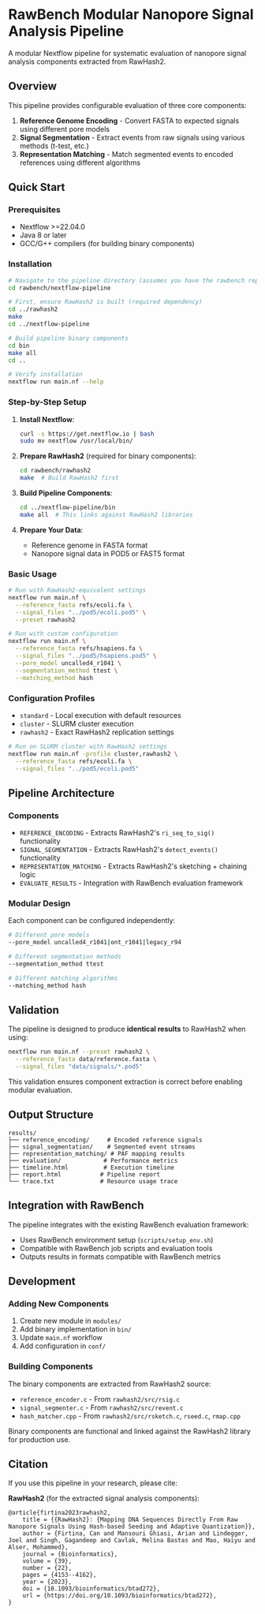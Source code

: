 # RawBench Modular Nanopore Signal Analysis Pipeline

A modular Nextflow pipeline for systematic evaluation of nanopore signal analysis components extracted from RawHash2.

## Overview

This pipeline provides configurable evaluation of three core components:

1. **Reference Genome Encoding** - Convert FASTA to expected signals using different pore models
2. **Signal Segmentation** - Extract events from raw signals using various methods (t-test, etc.)
3. **Representation Matching** - Match segmented events to encoded references using different algorithms

## Quick Start

### Prerequisites

- Nextflow >=22.04.0
- Java 8 or later
- GCC/G++ compilers (for building binary components)

### Installation

```bash
# Navigate to the pipeline directory (assumes you have the rawbench repository)
cd rawbench/nextflow-pipeline

# First, ensure RawHash2 is built (required dependency)
cd ../rawhash2
make
cd ../nextflow-pipeline

# Build pipeline binary components
cd bin
make all
cd ..

# Verify installation
nextflow run main.nf --help
```

### Step-by-Step Setup

1. **Install Nextflow**:
   ```bash
   curl -s https://get.nextflow.io | bash
   sudo mv nextflow /usr/local/bin/
   ```

2. **Prepare RawHash2** (required for binary components):
   ```bash
   cd rawbench/rawhash2
   make  # Build RawHash2 first
   ```

3. **Build Pipeline Components**:
   ```bash
   cd ../nextflow-pipeline/bin
   make all  # This links against RawHash2 libraries
   ```

4. **Prepare Your Data**:
   - Reference genome in FASTA format
   - Nanopore signal data in POD5 or FAST5 format

### Basic Usage

```bash
# Run with RawHash2-equivalent settings
nextflow run main.nf \
  --reference_fasta refs/ecoli.fa \
  --signal_files "../pod5/ecoli.pod5" \
  --preset rawhash2

# Run with custom configuration
nextflow run main.nf \
  --reference_fasta refs/hsapiens.fa \
  --signal_files "../pod5/hsapiens.pod5" \
  --pore_model uncalled4_r1041 \
  --segmentation_method ttest \
  --matching_method hash
```

### Configuration Profiles

- `standard` - Local execution with default resources
- `cluster` - SLURM cluster execution  
- `rawhash2` - Exact RawHash2 replication settings

```bash
# Run on SLURM cluster with RawHash2 settings
nextflow run main.nf -profile cluster,rawhash2 \
  --reference_fasta refs/ecoli.fa \
  --signal_files "../pod5/ecoli.pod5"
```

## Pipeline Architecture

### Components

- `REFERENCE_ENCODING` - Extracts RawHash2's `ri_seq_to_sig()` functionality
- `SIGNAL_SEGMENTATION` - Extracts RawHash2's `detect_events()` functionality  
- `REPRESENTATION_MATCHING` - Extracts RawHash2's sketching + chaining logic
- `EVALUATE_RESULTS` - Integration with RawBench evaluation framework

### Modular Design

Each component can be configured independently:

```bash
# Different pore models
--pore_model uncalled4_r1041|ont_r1041|legacy_r94

# Different segmentation methods  
--segmentation_method ttest

# Different matching algorithms
--matching_method hash
```

## Validation

The pipeline is designed to produce **identical results** to RawHash2 when using:

```bash
nextflow run main.nf --preset rawhash2 \
  --reference_fasta data/reference.fasta \
  --signal_files "data/signals/*.pod5"
```

This validation ensures component extraction is correct before enabling modular evaluation.

## Output Structure

```
results/
├── reference_encoding/     # Encoded reference signals
├── signal_segmentation/    # Segmented event streams  
├── representation_matching/ # PAF mapping results
├── evaluation/            # Performance metrics
├── timeline.html          # Execution timeline
├── report.html           # Pipeline report
└── trace.txt             # Resource usage trace
```

## Integration with RawBench

The pipeline integrates with the existing RawBench evaluation framework:

- Uses RawBench environment setup (`scripts/setup_env.sh`)
- Compatible with RawBench job scripts and evaluation tools
- Outputs results in formats compatible with RawBench metrics

## Development

### Adding New Components

1. Create new module in `modules/`
2. Add binary implementation in `bin/`
3. Update `main.nf` workflow
4. Add configuration in `conf/`

### Building Components

The binary components are extracted from RawHash2 source:

- `reference_encoder.c` - From `rawhash2/src/rsig.c`
- `signal_segmenter.c` - From `rawhash2/src/revent.c`  
- `hash_matcher.cpp` - From `rawhash2/src/rsketch.c`, `rseed.c`, `rmap.cpp`

Binary components are functional and linked against the RawHash2 library for production use.

## Citation

If you use this pipeline in your research, please cite:

**RawHash2** (for the extracted signal analysis components):
```
@article{firtina2023rawhash2,
	title = {{RawHash2}: {Mapping DNA Sequences Directly From Raw Nanopore Signals Using Hash-based Seeding and Adaptive Quantization}},
	author = {Firtina, Can and Mansouri Ghiasi, Arian and Lindegger, Joel and Singh, Gagandeep and Cavlak, Melina Bastas and Mao, Haiyu and Alser, Mohammed},
	journal = {Bioinformatics},
	volume = {39},
	number = {22},
	pages = {4153--4162},
	year = {2023},
	doi = {10.1093/bioinformatics/btad272},
	url = {https://doi.org/10.1093/bioinformatics/btad272},
}
```
